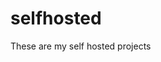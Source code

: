 # selfhosted

These are my self hosted projects

<!--
Haven't done it yet
You check them out [here](https://self.wiktrek.xyz)
 -->
